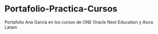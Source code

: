 # Portafolio-Practica-Cursos
Portafolio Ana García en los cursos de ONE Oracle Next Education y Alura Latam
